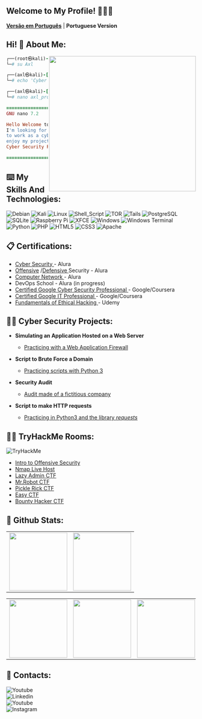 ## Welcome to My Profile! 👋🕵️‍♂

[**Versão em Português**](./READMEPTBR.md) | **Portuguese Version**

<!-- English content begins here: -->

## Hi! 👋 About Me:
<img align="right" width="390" height="359" src="https://www.icegif.com/wp-content/uploads/2022/12/icegif-502.gif" />

```ruby
┌──(root㉿kali)-[~]
└─# su Axl

┌──(axl㉿kali)-[~]
└─# echo 'Cyber Security Part Time Student' >> axl_profile.txt

┌──(axl㉿kali)-[~]
└─# nano axl_profile.txt

=================================================
GNU nano 7.2                    axl_profile.txt

Hello Welcome to my Github! My name is Axel
I'm looking for an internship and an opportunity
to work as a cybersecurity analyst! Hope you
enjoy my projects as well, as a reminder I'm a
Cyber Security Part Time Student

=================================================
```

<h2>⌨️ My Skills And Technologies:</h2> 

![Debian](https://img.shields.io/badge/Debian-D70A53?style=for-the-badge&logo=debian&logoColor=white)
![Kali](https://img.shields.io/badge/Kali-268BEE?style=for-the-badge&logo=kalilinux&logoColor=white)
![Linux](https://img.shields.io/badge/Linux-FCC624?style=for-the-badge&logo=linux&logoColor=black)
![Shell_Script](https://img.shields.io/badge/Shell_Script-121011?style=for-the-badge&logo=gnu-bash&logoColor=white)
![TOR](https://img.shields.io/badge/tor-%237E4798.svg?style=for-the-badge&logo=tor-project&logoColor=white)
![Tails](https://img.shields.io/badge/Tails%20-56347C?&style=for-the-badge&logo=tails&logoColor=white)
![PostgreSQL](https://img.shields.io/badge/PostgreSQL-316192?style=for-the-badge&logo=postgresql&logoColor=white)
![SQLite](https://img.shields.io/badge/SQLite-07405E?style=for-the-badge&logo=sqlite&logoColor=white)
![Raspberry Pi](https://img.shields.io/badge/-RaspberryPi-C51A4A?style=for-the-badge&logo=Raspberry-Pi)
![XFCE](https://img.shields.io/badge/XFCE-%232284F2.svg?style=for-the-badge&logo=xfce&logoColor=white)
![Windows](https://img.shields.io/badge/Windows-0078D6?style=for-the-badge&logo=windows&logoColor=white)
![Windows Terminal](https://img.shields.io/badge/Windows%20Terminal-%234D4D4D.svg?style=for-the-badge&logo=windows-terminal&logoColor=white)
![Python](https://img.shields.io/badge/python-3670A0?style=for-the-badge&logo=python&logoColor=ffdd54)
![PHP](https://img.shields.io/badge/php-%23777BB4.svg?style=for-the-badge&logo=php&logoColor=white)
![HTML5](https://img.shields.io/badge/html5-%23E34F26.svg?style=for-the-badge&logo=html5&logoColor=white)
![CSS3](https://img.shields.io/badge/css3-%231572B6.svg?style=for-the-badge&logo=css3&logoColor=white)
![Apache](https://img.shields.io/badge/apache-%23D42029.svg?style=for-the-badge&logo=apache&logoColor=white)
<h2 align="left"> 
  📋 Certifications:
</h2>

 <c> 
   
  - <a href="https://cursos.alura.com.br/degree/certificate/0c139c72-d024-4140-85ee-2a2e6469d9fc?lang=pt_BR">Cyber Security </a> - Alura
  - <a href="https://cursos.alura.com.br/degree/certificate/5f2f9f1e-d688-4147-a8cd-6a51c4eb7464?lang=pt_BR">Offensive</a> /<a   href="https://cursos.alura.com.br/degree/certificate/d8283679-f990-4444-86ea-720f0e3f77a0?lang=pt_BR">Defensive </a> Security - Alura
  - <a href="https://cursos.alura.com.br/degree/certificate/aac795d5-6dc9-4873-bbf6-c373ad84be87">Computer Network </a> - Alura
  - DevOps School - Alura (in progress)
  - <a href="https://www.coursera.org/account/accomplishments/specialization/certificate/KY94XJ75TCWU">Certified Google Cyber Security Professional </a> - Google/Coursera
  - <a href="https://www.coursera.org/account/accomplishments/specialization/certificate/9G322BBYFGGN">Certified Google IT Professional </a> - Google/Coursera
  - <a href="https://www.udemy.com/certificate/UC-e16c67cb-8cf3-4c64-a9b7-bed8ba0e1b20/"> Fundamentals of Ethical Hacking </a> - Udemy
</c>

<h2>👨‍💻 Cyber Security Projects:</h2>

- <b>Simulating an Application Hosted on a Web Server</b>
  - [Practicing with a Web Application Firewall](https://github.com/axlfranklin/-Lab) 

- <b>Script to Brute Force a Domain</b>
  - [Practicing scripts with Python 3](https://github.com/axlfranklin/Descobrindo-Arquivos-Web/)

- <b>Security Audit</b>
  - [Audit made of a fictitious company](https://github.com/axlfranklin/securityaudit)

- <b>Script to make HTTP requests</b>
  - [Practicing in Python3 and the library *requests*](https://github.com/axlfranklin/bannergrabber)

<h2>🕵️‍♂ TryHackMe Rooms:</h2> 

<img src="https://tryhackme-badges.s3.amazonaws.com/muteshotgunguy.png" alt="TryHackMe">
<c> 

  - <a href="https://tryhackme.com/room/introtooffensivesecurity">Intro to Offensive Security </a>
  - <a href="https://tryhackme.com/room/nmap01">Nmap Live Host </a>
  - <a href="https://tryhackme.com/room/lazyadmin">Lazy Admin CTF </a>
  - <a href='https://tryhackme.com/muteshotgunguy/badges/mr-robot'>Mr.Robot CTF </a>
  - <a href='https://tryhackme.com/room/picklerick'>Pickle Rick CTF </a>
  - <a href='https://tryhackme.com/room/easyctf'>Easy CTF </a>
  - <a href='https://tryhackme.com/room/cowboyhacker'>Bounty Hacker CTF </a>
</c>

<h2>💾 Github Stats:</h2>

<a align="center"> 
<table>
    <tr><td><img height="154em" src="https://github-profile-summary-cards.vercel.app/api/cards/profile-details?username=axlfranklin&theme=github_dark"/></td><td>
    <img height="154em" src="https://github-profile-summary-cards.vercel.app/api/cards/productive-time?username=axlfranklin&theme=github_dark"/></td></tr>
  </table>
  <table>
    <tr><td><img height="154em" src="https://github-profile-summary-cards.vercel.app/api/cards/most-commit-language?username=axlfranklin&theme=github_dark"/></td><td>
    <img height="154em" src="https://github-profile-summary-cards.vercel.app/api/cards/repos-per-language?username=axlfranklin&theme=github_dark"/></td><td>
    <img height="154em" src="https://github-profile-summary-cards.vercel.app/api/cards/stats?username=axlfranklin&theme=github_dark"/></td></tr>
  </table>
</a>
<h2>
🤳 Contacts:
<br />
</h2>
   <a  href="https://www.youtube.com/channel/UC1R-8NoNBB6t42x3QzmwiwA"><img align="left" alt="Youtube" title="Youtube" src="https://img.shields.io/badge/-YouTube-red?style=for-the-badge&logo=youtube&logoColor=white"/></a>
  <br />
  <a  href="https://www.linkedin.com/in/axlfranklin/"><img align="left" alt="Linkedin" title="Youtube" src="https://img.shields.io/badge/linkedin-%230077B5.svg?style=for-the-badge&logo=linkedin&logoColor=white"/></a>
  <br />
 <a  href="https://www.instagram.com/axlwasdead/"><img align="left" alt="Youtube" title="Instagram" src="https://img.shields.io/badge/instagram-%23E4405F.svg?style=for-the-badge&logo=Instagram&logoColor=white"/></a>
<br />
 <a  href="https://discordapp.com/users/302164024936890370">
 <img align="left" alt="Instagram" title="Discord"
 src="https://img.shields.io/badge/Discord-%235865F2.svg?style=for-the-badge&logo=discord&logoColor=white"/><a/>
   



